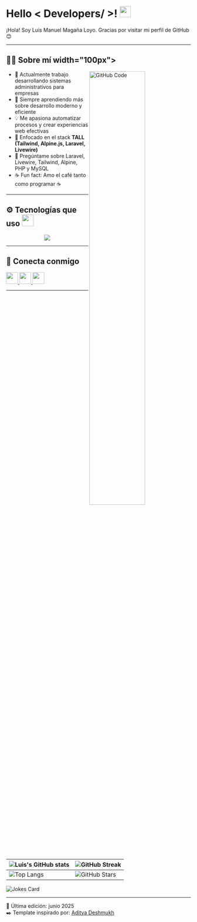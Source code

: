 
<h1> Hello < Developers/ >! <img src="https://raw.githubusercontent.com/MartinHeinz/MartinHeinz/master/wave.gif" width="30px"> </h1>

<div size='20px'> ¡Hola! Soy Luis Manuel Magaña Loyo. Gracias por visitar mi perfil de GitHub 😊
</div>

---

<h2> 🧑‍💻 Sobre mí width="100px"></h2>

<img width="55%" align="right" alt="GitHub Code" src="https://raw.githubusercontent.com/onimur/.github/master/.resources/git-header.svg" />

- 🔭 Actualmente trabajo desarrollando sistemas administrativos para empresas  
- 🌱 Siempre aprendiendo más sobre desarrollo moderno y eficiente  
- 💡 Me apasiona automatizar procesos y crear experiencias web efectivas  
- 🧠 Enfocado en el stack **TALL (Tailwind, Alpine.js, Laravel, Livewire)**  
- 💬 Pregúntame sobre Laravel, Livewire, Tailwind, Alpine, PHP y MySQL  
- ☕ Fun fact: Amo el café tanto como programar ☕  

---

<h2> ⚙️ Tecnologías que uso <img src="https://media2.giphy.com/media/QssGEmpkyEOhBCb7e1/giphy.gif" width="32px"> </h2>

<p align="center">
  <a href="https://skillicons.dev">
    <img src="https://skillicons.dev/icons?i=js,html,css,laravel,tailwind,alpinejs,git,blender,gitlab,vue"/>
  </a>
</p>

---

<h2> 🤝 Conecta conmigo </h2>

<a href="https://www.linkedin.com/in/luis-manuel-magaña-loyo-b41171216/">
  <img width="32px" src="https://raw.githubusercontent.com/rahulbanerjee26/githubAboutMeGenerator/main/icons/linked-in-alt.svg" />
</a>
<a href="mailto:luismanuelmaganaloyo@gmail.com">
  <img width="32px" src="https://img.icons8.com/color/48/000000/gmail--v1.png" />
</a>
<a href="https://github.com/Luis-444">
  <img width="32px" src="https://raw.githubusercontent.com/rahulbanerjee26/githubAboutMeGenerator/main/icons/github.svg" />
</a>

---

| ![Luis's GitHub stats](https://github-readme-stats.vercel.app/api?username=Luis-444&show_icons=true&theme=tokyonight) | ![GitHub Streak](https://github-readme-streak-stats.herokuapp.com/?user=Luis-444&theme=tokyonight) |
| --- | --- |
| ![Top Langs](https://github-readme-stats.vercel.app/api/top-langs/?username=Luis-444&theme=tokyonight&layout=compact) | ![GitHub Stars](https://github-readme-stats.vercel.app/api?username=Luis-444&show_icons=true&locale=en&count_private=true&hide_rank=true&custom_title=My%20GitHub%20Stats&disable_animations=true&theme=tokyonight) |

![Jokes Card](https://readme-jokes.vercel.app/api?theme=tokyonight)

---

📝 Última edición: junio 2025  
✒️ Template inspirado por: [Aditya Deshmukh](https://github.com/Aditya664)
